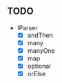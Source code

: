 ## TODO

- IParser
  - [x] andThen
  - [x] many
  - [x] manyOne
  - [x] map
  - [x] optional
  - [x] orElse
